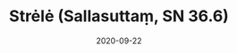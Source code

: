 ---
layout: page
title: 'Strėlė (Sallasuttaṃ, SN 36.6)'
category: susijusios suttos
index: 
    - Jausmo tonas (vedanā)
sortIndex: 36006
date: 2020-09-22
tags: 
    - Jausmo tonas (vedanā)
suttacentral: sn36.6
---